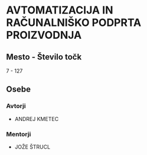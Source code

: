 # AVTOMATIZACIJA IN RAČUNALNIŠKO PODPRTA PROIZVODNJA
## Mesto - Število točk
7 - 127
## Osebe
### Avtorji
 * ANDREJ KMETEC
### Mentorji
 * JOŽE ŠTRUCL